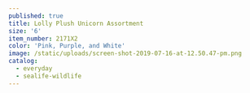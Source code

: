 ```yaml
---
published: true
title: Lolly Plush Unicorn Assortment
size: '6'
item_number: 2171X2
color: 'Pink, Purple, and White'
image: /static/uploads/screen-shot-2019-07-16-at-12.50.47-pm.png
catalog:
  - everyday
  - sealife-wildlife
---
```


